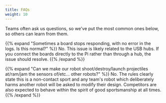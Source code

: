 ```yaml
---
title: FAQs
weight: 10
---
```


Teams often ask us questions, so we've put the most common ones below, so others can learn from them.

{{% expand "Sometimes a board stops responding, with no error in the logs. Is this normal?" %}}
No. This issue is likely related to the USB hubs. If you connect the boards directly to the Pi rather than through a hub, the issue should resolve.
{{% /expand %}}

{{% expand "Can we make our robot shoot/destroy/launch projectiles at/ram/jam the sensors of/etc... other robots?" %}}
No. The rules clearly state this is a non-contact sport and any team's robot which deliberately harms another robot will be asked to modify their design. Competitors are also expected to behave within the spirit of good sportsmanship at all times.
{{% /expand %}}
